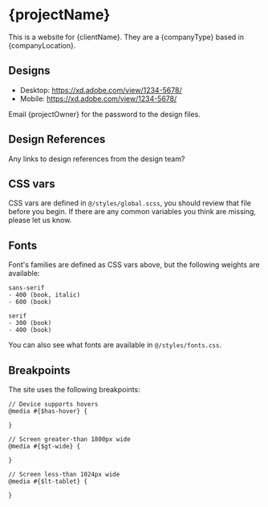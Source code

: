 # {projectName}

This is a website for {clientName}. They are a {companyType} based in {companyLocation}.

## Designs

-   Desktop: https://xd.adobe.com/view/1234-5678/
-   Mobile: https://xd.adobe.com/view/1234-5678/

Email {projectOwner} for the password to the design files.

## Design References

Any links to design references from the design team?

## CSS vars

CSS vars are defined in `@/styles/global.scss`, you should review that file before you begin. If there are any common variables you think are missing, please let us know.

## Fonts

Font's families are defined as CSS vars above, but the following weights are available:

```
sans-serif
- 400 (book, italic)
- 600 (book)

serif
- 300 (book)
- 400 (book)
```

You can also see what fonts are available in `@/styles/fonts.css`.

## Breakpoints

The site uses the following breakpoints:

```
// Device supports hovers
@media #{$has-hover} {

}

// Screen greater-than 1800px wide
@media #{$gt-wide} {

}

// Screen less-than 1024px wide
@media #{$lt-tablet} {

}
```
